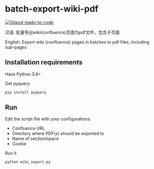 # batch-export-wiki-pdf

[![Gitpod ready-to-code](https://img.shields.io/badge/Gitpod-ready--to--code-blue?logo=gitpod)](https://gitpod.io/#https://github.com/DefetC/batch-export-wiki-pdf)

汉语: 批量导出wiki(confluence)页面为pdf文件，包含子页面

English: Export wiki (confluence) pages in batches to pdf files, including sub-pages 

## Installation requirements

Have Python 3.8+

Get pyquery

```sh
pip install pyquery
```

## Run

Edit the script file with your configurations:

- Confluence URL
- Directory where PDF(s) should be exported to
- Name of section/space
- Cookie

Run it

```sh
python wiki_export.py
```
